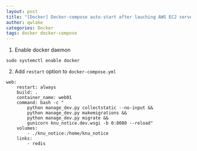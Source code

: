 ```yaml
---
layout: post
title: "[Docker] Docker-compose auto-start after lauching AWS EC2 server"
author: qwlake
categories: Docker
tags: docker docker-compose 
---
```


1. Enable docker daemon
```
sudo systemctl enable docker
```

2.  Add `restart` option to `docker-compose.yml`
```
web:
    restart: always
    build: .
    container_name: web01
    command: bash -c "
        python manage_dev.py collectstatic --no-input &&
        python manage_dev.py makemigrations && 
        python manage_dev.py migrate &&
        gunicorn knu_notice.dev.wsgi -b 0:8080 --reload"
    volumes:
        - ./knu_notice:/home/knu_notice
    links:
        - redis
```